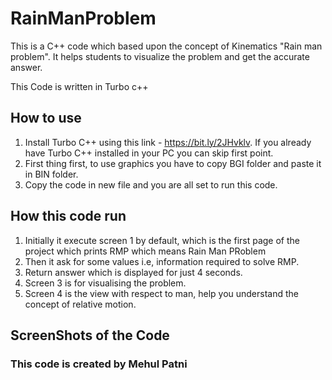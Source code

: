 # RainManProblem
This is a C++ code which based upon the concept of Kinematics "Rain man problem". It helps students to visualize the problem and get the accurate answer.

This Code is written in Turbo c++

## How to use

1. Install Turbo C++ using this link - https://bit.ly/2JHvklv. If you already have Turbo C++ installed in your PC you can skip first point.
2. First thing first, to use graphics you have to copy BGI folder and paste it in BIN folder.
3. Copy the code in new file and you are all set to run this code.

## How this code run

1. Initially it execute screen 1 by default, which is the first page of the project which prints RMP which means Rain Man PRoblem
2. Then it ask for some values i.e, information required to solve RMP.
3. Return answer which is displayed for just 4 seconds.
4. Screen 3 is for visualising the problem.
5. Screen 4 is the view with respect to man, help you understand the concept of relative motion.

## ScreenShots of the Code



### This code is created by Mehul Patni 
